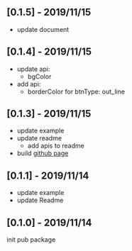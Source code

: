 ## [0.1.5] - 2019/11/15
* update document

## [0.1.4] - 2019/11/15
* update api:
    * bgColor
* add api:
    * borderColor 
        for btnType:  out_line 

## [0.1.3] - 2019/11/15
* update example
* update readme
	* add apis to readme 
* build [github page](http://github.doylee.cn/)

## [0.1.1] - 2019/11/14
* update example
* update Readme 

## [0.1.0] - 2019/11/14
init pub package
